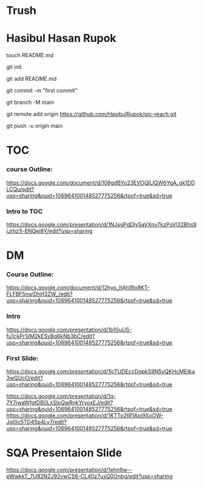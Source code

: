 # Trush

# Hasibul Hasan Rupok


touch README.md

git init

git add README.md

git commit -m "first commit"

git branch -M main

git remote add origin https://github.com/HasibulRupok/pic-reach.git

git push -u origin main


# TOC
### course Outline: 
https://docs.google.com/document/d/108gdBYo23EVOQlLlQW6YgA_gk1DDLCQu/edit?usp=sharing&ouid=106964100148527775256&rtpof=true&sd=true

### Intro to TOC
https://docs.google.com/presentation/d/1NJsgPdDIy5aVXnv7kzPoVl32Bhs9jJrhz1l-ENQej8Y/edit?usp=sharing

# DM
### Course Outline: 
https://docs.google.com/document/d/12hyo_ltAh1Ro8KT-FLFBF5nsrDhH3ZW_/edit?usp=sharing&ouid=106964100148527775256&rtpof=true&sd=true

### Intro
https://docs.google.com/presentation/d/1b10uUS-fu1ckPr1iIM2kESyBq6kNb3bC/edit?usp=sharing&ouid=106964100148527775256&rtpof=true&sd=true
### First Slide:
https://docs.google.com/presentation/d/1lcTUDEccDqpkS9N5vQKHcMEtka3wQUcO/edit?usp=sharing&ouid=106964100148527775256&rtpof=true&sd=true

https://docs.google.com/presentation/d/1q-7Y7iwaWfgtDB0LxSlpQwRnkYryoxEJ/edit?usp=sharing&ouid=106964100148527775256&rtpof=true&sd=true
https://docs.google.com/presentation/d/1KTTo2tR1Api9SoOW-Jg0Ic5TD45p4Ly7/edit?usp=sharing&ouid=106964100148527775256&rtpof=true&sd=true

# SQA Presentaion Slide
https://docs.google.com/presentation/d/1ehn9w--pWwkkT_7U82NZJ92vwCS6-CL40z7usQ0Onbg/edit?usp=sharing
